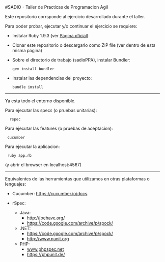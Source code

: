#SADIO - Taller de Practicas de Programacion Agil

Este repositorio corrsponde al ejercicio desarrollado durante el taller.

Para poder probar, ejecutar y/o continuar el ejercicio se requiere:

- Instalar Ruby 1.9.3 (ver [Pagina oficial](https://www.ruby-lang.org/en/downloads/))

- Clonar este repositorio o descargarlo como ZIP file (ver dentro de esta misma pagina)

- Sobre el directorio de trabajo (sadioPPA), instalar Bundler:

      gem install bundler

- Instalar las dependencias del proyecto:

      bundle install


----
Ya esta todo el entorno disponible.

Para ejecutar las specs (o pruebas unitarias):

      rspec

Para ejecutar las features (o pruebas de aceptacion):

     cucumber

Para ejecutar la aplicacion:

     ruby app.rb
(y abrir el browser en localhost:4567)

----
Equivalentes de las herramientas que utilizamos en otras plataformas o lenguajes:

- Cucumber:  https://cucumber.io/docs

- rSpec:
  - Java:
    - http://jbehave.org/
    - https://code.google.com/archive/p/spock/
  - .NET:
    - https://code.google.com/archive/p/spock/
    - http://www.nunit.org
  - PHP:
    - www.phpspec.net
    - https://phpunit.de/
    

